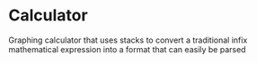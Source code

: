 # Calculator
Graphing calculator that uses stacks to convert a traditional infix mathematical expression into a format that can easily be parsed 

